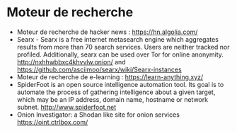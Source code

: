 # Moteur de recherche
* Moteur de recherche de hacker news : https://hn.algolia.com/
* Searx - Searx is a free internet metasearch engine which aggregates results from more than 70 search services. Users are neither tracked nor profiled. Additionally, searx can be used over Tor for online anonymity. http://nxhhwbbxc4khvvlw.onion/ and https://github.com/asciimoo/searx/wiki/Searx-instances
* Moteur de recherche de e-learning : https://learn-anything.xyz/
* SpiderFoot is an open source intelligence automation tool. Its goal is to automate the process of gathering intelligence about a given target, which may be an IP address, domain name, hostname or network subnet. http://www.spiderfoot.net
* Onion Investigator: a Shodan like site for onion services https://oint.ctrlbox.com/
